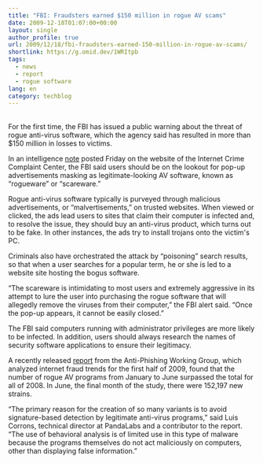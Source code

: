 ```yaml
---
title: "FBI: Fraudsters earned $150 million in rogue AV scams"
date: 2009-12-18T01:07:00+00:00
layout: single
author_profile: true
url: 2009/12/18/fbi-fraudsters-earned-150-million-in-rogue-av-scams/
shortlink: https://g.omid.dev/1WRItpb
tags:
  - news
  - report
  - rogue software
lang: en
category: techblog
---
```

<span></span>  
For the first time, the FBI has issued a public warning about the threat of rogue anti-virus software, which the agency said has resulted in more than $150 million in losses to victims.

In an intelligence [note](http://www.ic3.gov/media/2009/091211.aspx) posted Friday on the website of the Internet Crime Complaint Center, the FBI said users should be on the lookout for pop-up advertisements masking as legitimate-looking AV software, known as &#8220;rogueware&#8221; or &#8220;scareware.&#8221;

Rogue anti-virus software typically is purveyed through malicious advertisements, or &#8220;malvertisements,&#8221; on trusted websites. When viewed or clicked, the ads lead users to sites that claim their computer is infected and, to resolve the issue, they should buy an anti-virus product, which turns out to be fake. In other instances, the ads try to install trojans onto the victim's PC.

Criminals also have orchestrated the attack by &#8220;poisoning&#8221; search results, so that when a user searches for a popular term, he or she is led to a website site hosting the bogus software.

&#8220;The scareware is intimidating to most users and extremely aggressive in its attempt to lure the user into purchasing the rogue software that will allegedly remove the viruses from their computer,&#8221; the FBI alert said. &#8220;Once the pop-up appears, it cannot be easily closed.&#8221;

The FBI said computers running with administrator privileges are more likely to be infected. In addition, users should always research the names of security software applications to ensure their legitimacy.

A recently released [report](http://docs.google.com/viewer?url=http://www.antiphishing.org/reports/apwg_report_h1_2009.pdf) from the Anti-Phishing Working Group, which analyzed internet fraud trends for the first half of 2009, found that the number of rogue AV programs from January to June surpassed the total for all of 2008. In June, the final month of the study, there were 152,197 new strains.

&#8220;The primary reason for the creation of so many variants is to avoid signature-based detection by legitimate anti-virus programs,&#8221; said Luis Corrons, technical director at PandaLabs and a contributor to the report. &#8220;The use of behavioral analysis is of limited use in this type of malware because the programs themselves do not act maliciously on computers, other than displaying false information.&#8221;